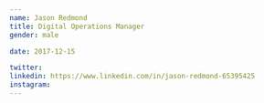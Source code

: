 ```yaml
---
name: Jason Redmond
title: Digital Operations Manager
gender: male

date: 2017-12-15

twitter:
linkedin: https://www.linkedin.com/in/jason-redmond-65395425
instagram:
---
```

